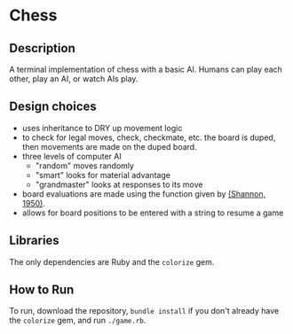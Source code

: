 # Chess

## Description
A terminal implementation of chess with a basic AI. Humans can play each other,
play an AI, or watch AIs play.

## Design choices
* uses inheritance to DRY up movement logic
* to check for legal moves, check, checkmate, etc. the board is duped, then
  movements are made on the duped board.
* three levels of computer AI
  * "random" moves randomly
  * "smart" looks for material advantage
  * "grandmaster" looks at responses to its move
* board evaluations are made using the function given by
  [(Shannon, 1950)](http://www.pi.infn.it/~carosi/chess/shannon.txt).
* allows for board positions to be entered with a string to resume a game

## Libraries
The only dependencies are Ruby and the `colorize` gem.

## How to Run
To run, download the repository, `bundle install` if you don't already have the
`colorize` gem, and run `./game.rb`.
